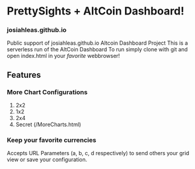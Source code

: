# PrettySights + AltCoin Dashboard!
### josiahleas.github.io
Public support of josiahleas.github.io Altcoin Dashboard Project
This is a serverless run of the AltCoin Dashboard 
To run simply clone with git and open index.html in your _favorite_ webbrowser! 

## Features
### More Chart Configurations
1.  2x2
2.  1x2
3.  2x4
4.  Secret (/MoreCharts.html)

### Keep your favorite currencies
Accepts URL Parameters (a, b, c, d respectively) to send others your grid view or save your configuration.
